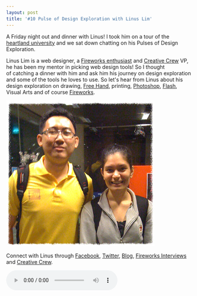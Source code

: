 ```yaml
---
layout: post
title: '#10 Pulse of Design Exploration with Linus Lim'
---
```

A Friday night out and dinner with Linus! I took him on a tour of the [heartland university](http://www.smu.edu.sg/) and we sat down chatting on his Pulses of Design Exploration.

Linus Lim is a web designer, a [Fireworks enthusiast](http://fireworksinterviews.com/) and [Creative Crew](http://creativecrew.org.sg/) VP, he has been my mentor in picking web design tools! So I thought of catching a dinner with him and ask him his journey on design exploration and some of the tools he loves to use. So let's hear from Linus about his design exploration on drawing, [Free Hand](http://www.adobe.com/products/freehand/), printing, [Photoshop](http://www.adobe.com/products/photoshop.html), [Flash](http://www.adobe.com/products/flash.html), Visual Arts and of course [Fireworks](http://www.adobe.com/products/fireworks.html).

![With Linus](/img/pulse10-linus.jpg)

Connect with Linus through [Facebook](http://www.facebook.com/chunwui), [Twitter](http://twitter.com/chunwui), [Blog](http://chunwui.posterous.com), [Fireworks Interviews](http://fireworksinterviews.com/) and [Creative Crew](http://creativecrew.org.sg/).

<audio controls="controls">
  <source src="/audio/Pulse-Ep10-200911.mp3" type="audio/mpeg">
</audio>
